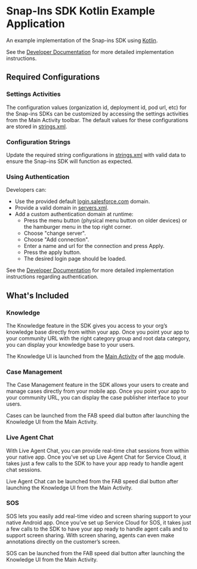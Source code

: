 # Snap-Ins SDK Kotlin Example Application


An example implementation of the Snap-ins SDK using [Kotlin](https://kotlinlang.org/).

See the [Developer Documentation](https://developer.salesforce.com/docs/atlas.en-us.noversion.service_sdk_android.meta/service_sdk_android/servicesdk_android_dev_guide.htm)
for more detailed implementation instructions.


## Required Configurations

### Settings Activities

The configuration values (organization id, deployment id, pod url, etc) for the Snap-ins SDKs can be
customized by accessing the settings activities from the Main Activity toolbar. The default values
for these configurations are stored in [strings.xml](app/src/main/res/values/strings.xml).

### Configuration Strings

Update the required string configurations in [strings.xml](app/src/main/res/values/strings.xml) with
valid data to ensure the Snap-ins SDK will function as expected.


### Using Authentication

Developers can:
* Use the provided default <a href="https://login.salesforce.com">login.salesforce.com</a> domain.
* Provide a valid domain in [servers.xml](app/src/main/res/xml/servers.xml).
* Add a custom authentication domain at runtime:
  * Press the menu button (physical menu button on older devices) or the hamburger menu in the top right corner.
  * Choose "change server".
  * Choose "Add connection".
  * Enter a name and url for the connection and press Apply.
  * Press the apply button.
  * The desired login page should be loaded.

See the [Developer Documentation](https://developer.salesforce.com/docs/atlas.en-us.noversion.service_sdk_android.meta/service_sdk_android/android_knowledge_auth_setup.htm) 
for more detailed implementation instructions regarding authentication.


## What's Included


### Knowledge

The Knowledge feature in the SDK gives you access to your org’s knowledge base directly from within 
your app. Once you point your app to your community URL with the right category group and root data 
category, you can display your knowledge base to your users.

The Knowledge UI is launched from the [Main Activity](app/src/main/java/com/salesforce/snapinssdkexample/activities/MainActivity.kt)
of the [app](app/) module.


### Case Management

The Case Management feature in the SDK allows your users to create and manage cases directly from 
your mobile app. Once you point your app to your community URL, you can display the case publisher
interface to your users.

Cases can be launched from the FAB speed dial button after launching the Knowledge UI from the Main Activity.


### Live Agent Chat

With Live Agent Chat, you can provide real-time chat sessions from within your native app. 
Once you’ve set up Live Agent Chat for Service Cloud, it takes just a few calls to the SDK to have 
your app ready to handle agent chat sessions.

Live Agent Chat can be launched from the FAB speed dial button after launching the Knowledge UI from
the Main Activity.


### SOS

SOS lets you easily add real-time video and screen sharing support to your native Android app. 
Once you’ve set up Service Cloud for SOS, it takes just a few calls to the SDK to have your app 
ready to handle agent calls and to support screen sharing. With screen sharing, agents can even make 
annotations directly on the customer’s screen.

SOS can be launched from the FAB speed dial button after launching the Knowledge UI from the Main
Activity.
